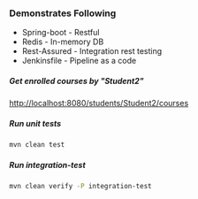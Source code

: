 ### Demonstrates Following
* Spring-boot - Restful
* Redis - In-memory DB
* Rest-Assured - Integration rest testing
* Jenkinsfile - Pipeline as a code

##### Get enrolled courses by "Student2" 
<http://localhost:8080/students/Student2/courses>

##### Run unit tests
```sh
mvn clean test
```

##### Run integration-test
```sh
mvn clean verify -P integration-test
```
